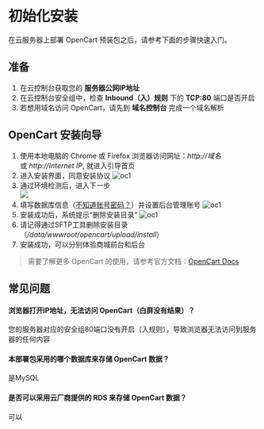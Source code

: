 # 初始化安装

在云服务器上部署 OpenCart 预装包之后，请参考下面的步骤快速入门。

## 准备

1. 在云控制台获取您的 **服务器公网IP地址** 
2. 在云控制台安全组中，检查 **Inbound（入）规则** 下的 **TCP:80** 端口是否开启
3. 若想用域名访问 OpenCart，请先到 **域名控制台** 完成一个域名解析

## OpenCart 安装向导

1. 使用本地电脑的 Chrome 或 Firefox 浏览器访问网址：*http://域名* 或 *http://Internet IP*, 就进入引导首页
2. 进入安装界面，同意安装协议
   ![oc1](https://libs.websoft9.com/Websoft9/DocsPicture/en/opencart/oc1.png)  
3. 通过环境检测后，进入下一步  
   ![](https://libs.websoft9.com/Websoft9/DocsPicture/en/opencart/oc2.png)
3. 填写数据库信息（[不知道账号密码？](/zh/stack-accounts.html#mysql)）并设置后台管理账号
   ![oc1](https://libs.websoft9.com/Websoft9/DocsPicture/en/opencart/oc3.png)
4. 安装成功后，系统提示“删除安装目录”
   ![oc1](https://libs.websoft9.com/Websoft9/DocsPicture/en/opencart/oc4.png)
5. 请记得通过SFTP工具删除安装目录（*/data/wwwroot/opencart/upload/install*）
6. 安装成功，可以分别体验商城前台和后台

> 需要了解更多 OpenCart 的使用，请参考官方文档：[OpenCart Docs](http://docs.opencart.com)

## 常见问题

#### 浏览器打开IP地址，无法访问 OpenCart（白屏没有结果）？

您的服务器对应的安全组80端口没有开启（入规则），导致浏览器无法访问到服务器的任何内容

#### 本部署包采用的哪个数据库来存储 OpenCart 数据？

是MySQL

#### 是否可以采用云厂商提供的 RDS 来存储 OpenCart 数据？

可以
